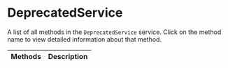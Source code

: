 # DeprecatedService

A list of all methods in the `DeprecatedService` service. Click on the method name to view detailed information about that method.

| Methods | Description |
| :------ | :---------- |

<!-- This file was generated by liblab | https://liblab.com/ -->
